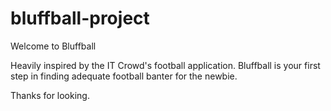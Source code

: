 # bluffball-project
Welcome to Bluffball

Heavily inspired by the IT Crowd's football application. Bluffball is your first step in finding adequate football banter for the newbie. 

Thanks for looking.
